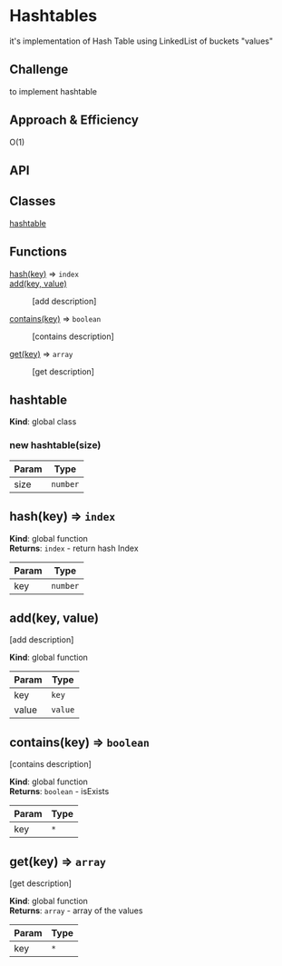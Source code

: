 # Hashtables
<!-- Short summary or background information -->
it's implementation of Hash Table using LinkedList of buckets "values"

## Challenge
to implement hashtable

## Approach & Efficiency
O(1)

## API

## Classes

<dl>
<dt><a href="#hashtable">hashtable</a></dt>
<dd></dd>
</dl>

## Functions

<dl>
<dt><a href="#hash">hash(key)</a> ⇒ <code>index</code></dt>
<dd></dd>
<dt><a href="#add">add(key, value)</a></dt>
<dd><p>[add description]</p>
</dd>
<dt><a href="#contains">contains(key)</a> ⇒ <code>boolean</code></dt>
<dd><p>[contains description]</p>
</dd>
<dt><a href="#get">get(key)</a> ⇒ <code>array</code></dt>
<dd><p>[get description]</p>
</dd>
</dl>

<a name="hashtable"></a>

## hashtable
**Kind**: global class  
<a name="new_hashtable_new"></a>

### new hashtable(size)

| Param | Type |
| --- | --- |
| size | <code>number</code> |

<a name="hash"></a>

## hash(key) ⇒ <code>index</code>
**Kind**: global function  
**Returns**: <code>index</code> - return hash Index  

| Param | Type |
| --- | --- |
| key | <code>number</code> |

<a name="add"></a>

## add(key, value)
[add description]

**Kind**: global function  

| Param | Type |
| --- | --- |
| key | <code>key</code> |
| value | <code>value</code> |

<a name="contains"></a>

## contains(key) ⇒ <code>boolean</code>
[contains description]

**Kind**: global function  
**Returns**: <code>boolean</code> - isExists  

| Param | Type |
| --- | --- |
| key | <code>\*</code> |

<a name="get"></a>

## get(key) ⇒ <code>array</code>
[get description]

**Kind**: global function  
**Returns**: <code>array</code> - array of the values  

| Param | Type |
| --- | --- |
| key | <code>\*</code> |
